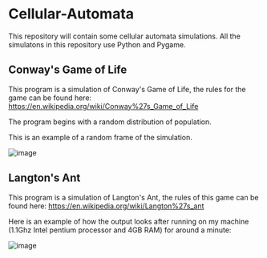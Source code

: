 # Cellular-Automata
This repository will contain some cellular automata simulations. All the simulatons in this repository use Python and Pygame.

## Conway's Game of Life ##

This program is a simulation of Conway's Game of Life, the rules for the game can be found here: https://en.wikipedia.org/wiki/Conway%27s_Game_of_Life

The program begins with a random distribution of population.

This is an example of a random frame of the simulation.

![image](https://user-images.githubusercontent.com/91262171/135093436-e76e97e9-c1f3-4409-8ef2-27146cf2d3e6.png)

## Langton's Ant ##

This program is a simulation of Langton's Ant, the rules of this game can be found here: https://en.wikipedia.org/wiki/Langton%27s_ant

Here is an example of how the output looks after running on my machine (1.1Ghz Intel pentium processor and 4GB RAM) for around a minute:

![image](https://user-images.githubusercontent.com/91262171/135098805-5bfa350e-1f16-402a-aadf-9bd96dc29894.png)



